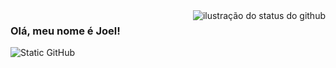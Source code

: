 <img align='right' src="https://github-readme-stats.vercel.app/api?username=iuricode&show_icons=true&title_color=783c00&text_color=af552e&icon_color=783c00&bg_color=f8efd4&cache_seconds=2300" alt="ilustração do status do github">

### Olá, meu nome é Joel!

<img src="https://img.shields.io/static/v1?label=Overview&message=JoeMiran&color=f8efd4&style=for-the-badge&logo=GitHub" alt="Static GitHub">

